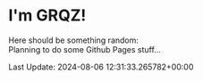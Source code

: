 # I'm GRQZ!
Here should be something random:  
Planning to do some Github Pages stuff...


Last Update: 2024-08-06 12:31:33.265782+00:00
